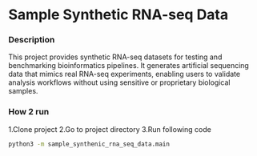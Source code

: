 # Sample Synthetic RNA-seq Data

### Description
This project provides synthetic RNA-seq datasets for testing and benchmarking bioinformatics pipelines. It generates artificial sequencing data that mimics real RNA-seq experiments, enabling users to validate analysis workflows without using sensitive or proprietary biological samples.

### How 2 run
1.Clone project
2.Go to project directory
3.Run following code
```bash
python3 -m sample_synthenic_rna_seq_data.main
```
